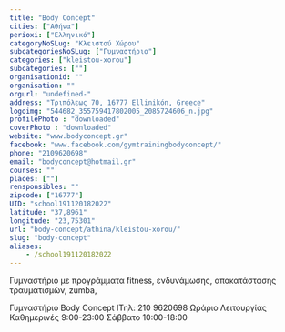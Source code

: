 ```yaml
---
title: "Body Concept"
cities: ["Αθήνα"]
perioxi: ["Ελληνικό"]
categoryNoSLug: "Κλειστού Χώρου"
subcategoriesNoSLug: ["Γυμναστήριο"]
categories: ["kleistou-xorou"]
subcategories: [""]
organisationid: ""
organisation: ""
orgurl: "undefined-"
address: "Τριπόλεως 70, 16777 Ellinikón, Greece"
logoimg: "544682_355759417802005_2085724606_n.jpg"
profilePhoto : "downloaded"
coverPhoto : "downloaded"
website: "www.bodyconcept.gr"
facebook: "www.facebook.com/gymtrainingbodyconcept/"
phone: "2109620698"
email: "bodyconcept@hotmail.gr"
courses: ""
places: [""]
rensponsibles: ""
zipcode: ["16777"]
UID: "school191120182022"
latitude: "37,8961"
longitude: "23,75301"
url: "body-concept/athina/kleistou-xorou/"
slug: "body-concept"
aliases:
    - /school191120182022
---
```



Γυμναστήριο με προγράμματα fitness, ενδυνάμωσης, αποκατάστασης τραυματισμών, zumba,

Γυμναστήριο Body Concept ΙΤηλ: 210 9620698 Ωράριο Λειτουργίας Καθημερινές 9:00-23:00 Σάββατο 10:00-18:00